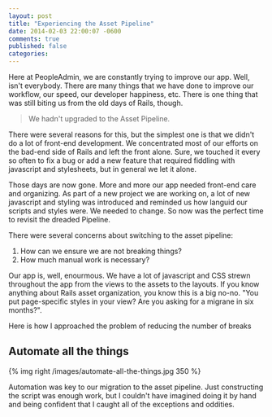 ```yaml
---
layout: post
title: "Experiencing the Asset Pipeline"
date: 2014-02-03 22:00:07 -0600
comments: true
published: false
categories:
---
```


Here at PeopleAdmin, we are constantly trying to improve our app. Well, isn't everybody. There are many things that we have done to improve our workflow, our speed, our developer happiness, etc. There is one thing that was still biting us from the old days of Rails, though.

> We hadn't upgraded to the Asset Pipeline.

There were several reasons for this, but the simplest one is that we didn't do a lot of front-end development. We concentrated most of our efforts on the bad-end side of Rails and left the front alone. Sure, we touched it every so often to fix a bug or add a new feature that required fiddling with javascript and stylesheets, but in general we let it alone.

Those days are now gone. More and more our app needed front-end care and organizing. As part of a new project we are working on, a lot of new javascript and styling was introduced and reminded us how languid our scripts and styles were. We needed to change. So now was the perfect time to revisit the dreaded Pipeline.

There were several concerns about switching to the asset pipeline:

1. How can we ensure we are not breaking things?
2. How much manual work is necessary?

Our app is, well, enourmous. We have a lot of javascript and CSS strewn throughout the app from the views to the assets to the layouts. If you know anything about Rails asset organization, you know this is a big no-no. "You put page-specific styles in your view? Are you asking for a migrane in six months?".

Here is how I approached the problem of reducing the number of breaks

## Automate all the things

{% img right /images/automate-all-the-things.jpg 350 %}

Automation was key to our migration to the asset pipeline. Just constructing the script was enough work, but I couldn't have imagined doing it by hand and being confident that I caught all of the exceptions and oddities.
